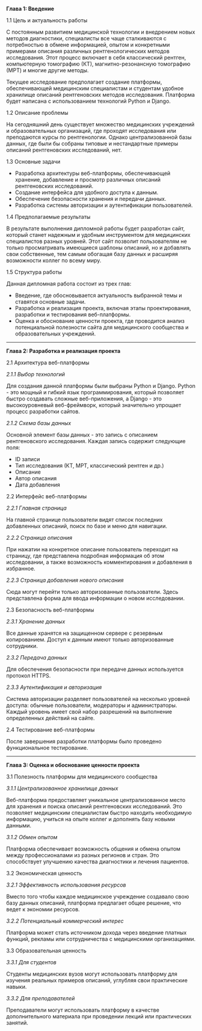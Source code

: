 **Глава 1: Введение**

1.1 Цель и актуальность работы

С постоянным развитием медицинской технологии и внедрением новых методов диагностики, специалисты все чаще сталкиваются с потребностью в обмене информацией, опытом и конкретными примерами описания различных рентгенологических методов исследования. Этот процесс включает в себя классический рентген, компьютерную томографию (КТ), магнитно-резонансную томографию (МРТ) и многие другие методы.

Текущее исследование предполагает создание платформы, обеспечивающей медицинским специалистам и студентам удобное хранилище описаний рентгеновских методов исследования. Платформа будет написана с использованием технологий Python и Django.

1.2 Описание проблемы

На сегодняшний день существует множество медицинских учреждений и образовательных организаций, где проходят исследования или преподаются курсы по рентгенологии. Однако централизованной базы данных, где были бы собраны типовые и нестандартные примеры описаний рентгеновских исследований, нет.

1.3 Основные задачи

- Разработка архитектуры веб-платформы, обеспечивающей хранение, добавление и просмотр различных описаний рентгеновских исследований.
- Создание интерфейса для удобного доступа к данным.
- Обеспечение безопасности хранения и передачи данных.
- Разработка системы авторизации и аутентификации пользователей.

1.4 Предполагаемые результаты

В результате выполнения дипломной работы будет разработан сайт, который станет надежным и удобным инструментом для медицинских специалистов разных уровней. Этот сайт позволит пользователям не только просматривать имеющиеся шаблоны описаний, но и добавлять свои собственные, тем самым обогащая базу данных и расширяя возможности коллег по всему миру.

1.5 Структура работы

Данная дипломная работа состоит из трех глав:

- Введение, где обосновывается актуальность выбранной темы и ставятся основные задачи.
- Разработка и реализация проекта, включая этапы проектирования, разработки и тестирования веб-платформы.
- Оценка и обоснование ценности проекта, где проводится анализ потенциальной полезности сайта для медицинского сообщества и образовательных учреждений.

---

**Глава 2: Разработка и реализация проекта**

2.1 Архитектура веб-платформы

*2.1.1 Выбор технологий*

Для создания данной платформы были выбраны Python и Django. Python - это мощный и гибкий язык программирования, который позволяет быстро создавать сложные веб-приложения, а Django - это высокоуровневый веб-фреймворк, который значительно упрощает процесс разработки сайтов.

*2.1.2 Схема базы данных*

Основной элемент базы данных - это запись с описанием рентгеновского исследования. Каждая запись содержит следующие поля:
- ID записи
- Тип исследования (КТ, МРТ, классический рентген и др.)
- Описание
- Автор описания
- Дата добавления

2.2 Интерфейс веб-платформы

*2.2.1 Главная страница*

На главной странице пользователи видят список последних добавленных описаний, поиск по базе и меню для навигации.

*2.2.2 Страница описания*

При нажатии на конкретное описание пользователь переходит на страницу, где представлена подробная информация об этом исследовании, а также возможность комментирования и добавления в избранное.

*2.2.3 Страница добавления нового описания*

Сюда могут перейти только авторизованные пользователи. Здесь представлена форма для ввода информации о новом исследовании.

2.3 Безопасность веб-платформы

*2.3.1 Хранение данных*

Все данные хранятся на защищенном сервере с резервным копированием. Доступ к данным имеют только авторизованные сотрудники.

*2.3.2 Передача данных*

Для обеспечения безопасности при передаче данных используется протокол HTTPS.

*2.3.3 Аутентификация и авторизация*

Система авторизации разделяет пользователей на несколько уровней доступа: обычные пользователи, модераторы и администраторы. Каждый уровень имеет свой набор разрешений на выполнение определенных действий на сайте.

2.4 Тестирование веб-платформы

После завершения разработки платформы было проведено функциональное тестирование.

---

**Глава 3: Оценка и обоснование ценности проекта**

3.1 Полезность платформы для медицинского сообщества

*3.1.1 Централизованное хранилище данных*

Веб-платформа предоставляет уникальное централизованное место для хранения и поиска описаний рентгеновских исследований. Это позволяет медицинским специалистам быстро находить необходимую информацию, учиться на опыте коллег и дополнять базу новыми данными.

*3.1.2 Обмен опытом*

Платформа обеспечивает возможность общения и обмена опытом между профессионалами из разных регионов и стран. Это способствует улучшению качества диагностики и лечения пациентов.

3.2 Экономическая ценность

*3.2.1 Эффективность использования ресурсов*

Вместо того чтобы каждое медицинское учреждение создавало свою базу данных описаний, платформа предлагает общее решение, что ведет к экономии ресурсов.

*3.2.2 Потенциальный коммерческий интерес*

Платформа может стать источником дохода через введение платных функций, рекламы или сотрудничества с медицинскими организациями.

3.3 Образовательная ценность

*3.3.1 Для студентов*

Студенты медицинских вузов могут использовать платформу для изучения реальных примеров описаний, углубляя свои практические навыки.

*3.3.2 Для преподавателей*

Преподаватели могут использовать платформу в качестве дополнительного материала при проведении лекций или практических занятий.
